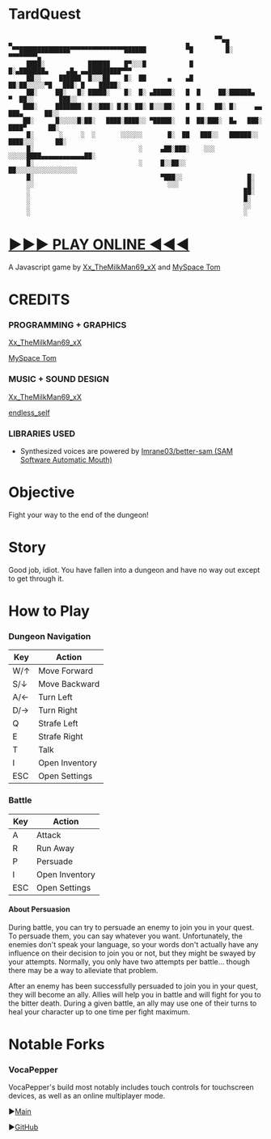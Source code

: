 # TardQuest
```
                                                         ▄▄
▄                                                ▄         ▀█
 ▀▀██████████████▀▀▀▀▀▀▀▀▀▀▀▀▀▀▀██████           ▀█         █░                        ▀▀▀▀▀▀▀▀▄
     ████░            ██████    █▀░░░█            █         █░▄███████▄     ▄█▄ ▄▄█████████▀▀▀
     ██░░     ██████  █░░░██    █░  ██      ▄    ▄█        ██░██░░░░░▀█   ███░ █    █████░
     ██░     ██░   █░ █████░    █░  █░ ▄█████░   █  █     ██░██████▄  ▀  ██░░       ███░░
    ███░     ███████░ █░░███░ █░█░ ██░ █░░░██░   █  █░   ██░ █░     ▄▄    ███▄      ██░░
    ██░      █░░░░░█░██░   ████░████░░ ▀█████░   █  ██░███░  █▄   ███░   ████▀      ██░
     █░       ░     ░  ░       ░░░░░░       █░  ██   ███░░   ██████░░ ████░░░      ██░
     █░                             ░     ▄██░███░    ░░░     ░░░░░████▄▄▄▄▄▄▄▄▄▄▄▄██░
     █░                             ░     █░░██░░                 ██░░░░░░░░░░░░░░░░░
     █░                                   ▀███░░                  █░
     ░░                                     ░░░                   █░
     ░                                                           ██░
     ░                                                           █░
     ░                                                           ░░
     ░                                                           ░
```

# [►►► PLAY ONLINE ◄◄◄](https://milklounge.wang/tardquest)

A Javascript game by [Xx_TheMilkMan69_xX](https://forum.agoraroad.com/index.php?members/8701/) and [MySpace Tom](https://forum.agoraroad.com/index.php?members/3460/)

# CREDITS
### PROGRAMMING + GRAPHICS
[Xx_TheMilkMan69_xX](https://forum.agoraroad.com/index.php?members/8701/)

[MySpace Tom](https://forum.agoraroad.com/index.php?members/3460/)

### MUSIC + SOUND DESIGN
[Xx_TheMilkMan69_xX](https://forum.agoraroad.com/index.php?members/8701/)

[endless_self](https://forum.agoraroad.com/index.php?members/endless_self.6570/)

### LIBRARIES USED
- Synthesized voices are powered by [Imrane03/better-sam (SAM Software Automatic Mouth)](https://github.com/Imrane03/better-sam)

# Objective
Fight your way to the end of the dungeon!

# Story
Good job, idiot. You have fallen into a dungeon and have no way out except to get through it.

# How to Play
### Dungeon Navigation
| Key | Action |
| --- | ------ |
| W/↑ | Move Forward |
| S/↓ | Move Backward |
| A/← | Turn Left |
| D/→ | Turn Right |
| Q   | Strafe Left |
| E   | Strafe Right |
| T   | Talk |
| I   | Open Inventory |
| ESC | Open Settings |

### Battle
| Key | Action |
| --- | ------ |
| A | Attack |
| R | Run Away |
| P | Persuade |
| I | Open Inventory |
| ESC | Open Settings |

#### About Persuasion
During battle, you can try to persuade an enemy to join you in your quest. To persuade them, you can say whatever you want. Unfortunately, the enemies don't speak your language, so your words don't actually have any influence on their decision to join you or not, but they might be swayed by your attempts. Normally, you only have two attempts per battle... though there may be a way to alleviate that problem.

After an enemy has been successfully persuaded to join you in your quest, they will become an ally. Allies will help you in battle and will fight for you to the bitter death. During a given battle, an ally may use one of their turns to heal your character up to one time per fight maximum.

# Notable Forks
### VocaPepper
VocaPepper's build most notably includes touch controls for touchscreen devices, as well as an online multiplayer mode.

▶[Main](https://vocapepper.com/tardquest/)

▶[GitHub](https://github.com/VocaPepper/tardquest)
